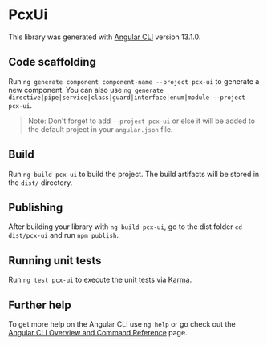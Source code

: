 # PcxUi

This library was generated with [Angular CLI](https://github.com/angular/angular-cli) version 13.1.0.

## Code scaffolding

Run `ng generate component component-name --project pcx-ui` to generate a new component. You can also use `ng generate directive|pipe|service|class|guard|interface|enum|module --project pcx-ui`.
> Note: Don't forget to add `--project pcx-ui` or else it will be added to the default project in your `angular.json` file. 

## Build

Run `ng build pcx-ui` to build the project. The build artifacts will be stored in the `dist/` directory.

## Publishing

After building your library with `ng build pcx-ui`, go to the dist folder `cd dist/pcx-ui` and run `npm publish`.

## Running unit tests

Run `ng test pcx-ui` to execute the unit tests via [Karma](https://karma-runner.github.io).

## Further help

To get more help on the Angular CLI use `ng help` or go check out the [Angular CLI Overview and Command Reference](https://angular.io/cli) page.
